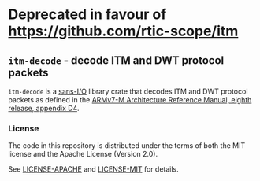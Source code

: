 # **Deprecated in favour of https://github.com/rtic-scope/itm**

## `itm-decode` - decode ITM and DWT protocol packets

`itm-decode` is a [sans-I/O](https://sans-io.readthedocs.io/) library
crate that decodes ITM and DWT protocol packets as defined in the
[ARMv7-M Architecture Reference Manual, eighth release, appendix
D4](https://developer.arm.com/documentation/ddi0403/ed/).

### License
The code in this repository is distributed under the terms of both the MIT license and the Apache License (Version 2.0).

See [LICENSE-APACHE](LICENSE-APACHE) and [LICENSE-MIT](LICENSE-MIT) for details.
